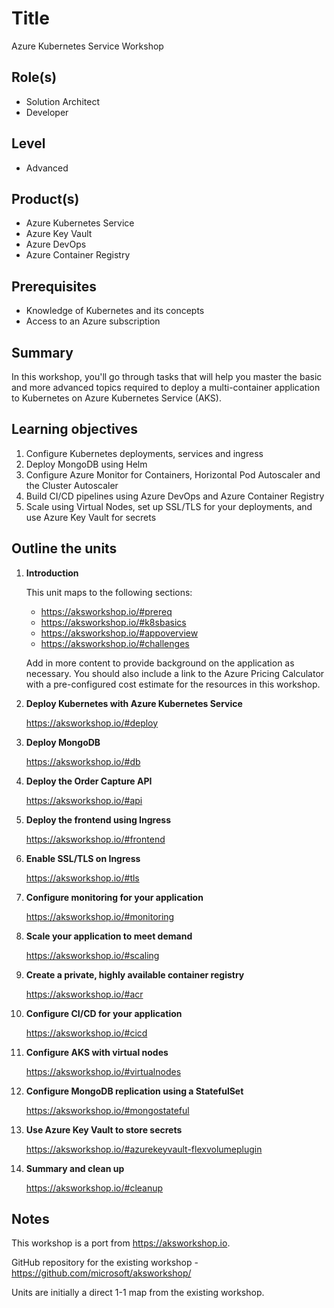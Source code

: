 # Title

Azure Kubernetes Service Workshop

## Role(s)

- Solution Architect
- Developer

## Level

- Advanced

## Product(s)

- Azure Kubernetes Service
- Azure Key Vault
- Azure DevOps
- Azure Container Registry

## Prerequisites

- Knowledge of Kubernetes and its concepts
- Access to an Azure subscription

## Summary

In this workshop, you'll go through tasks that will help you master the basic and more advanced topics required to deploy a multi-container application to Kubernetes on Azure Kubernetes Service (AKS).

## Learning objectives

1. Configure Kubernetes deployments, services and ingress
2. Deploy MongoDB using Helm
3. Configure Azure Monitor for Containers, Horizontal Pod Autoscaler and the Cluster Autoscaler
4. Build CI/CD pipelines using Azure DevOps and Azure Container Registry
5. Scale using Virtual Nodes, set up SSL/TLS for your deployments, and use Azure Key Vault for secrets

## Outline the units

1. **Introduction**

    This unit maps to the following sections:

    - https://aksworkshop.io/#prereq
    - https://aksworkshop.io/#k8sbasics
    - https://aksworkshop.io/#appoverview
    - https://aksworkshop.io/#challenges

    Add in more content to provide background on the application as necessary. You should also include a link to the Azure Pricing Calculator with a pre-configured cost estimate for the resources in this workshop.

1. **Deploy Kubernetes with Azure Kubernetes Service**

    https://aksworkshop.io/#deploy

1. **Deploy MongoDB**

    https://aksworkshop.io/#db

1. **Deploy the Order Capture API**

    https://aksworkshop.io/#api

1. **Deploy the frontend using Ingress**

    https://aksworkshop.io/#frontend

1. **Enable SSL/TLS on Ingress**

    https://aksworkshop.io/#tls

1. **Configure monitoring for your application**

    https://aksworkshop.io/#monitoring

1. **Scale your application to meet demand**

    https://aksworkshop.io/#scaling

1. **Create a private, highly available container registry**

    https://aksworkshop.io/#acr

1. **Configure CI/CD for your application**

    https://aksworkshop.io/#cicd

1. **Configure AKS with virtual nodes**

    https://aksworkshop.io/#virtualnodes

1. **Configure MongoDB replication using a StatefulSet**

    https://aksworkshop.io/#mongostateful

1. **Use Azure Key Vault to store secrets**

    https://aksworkshop.io/#azurekeyvault-flexvolumeplugin

1. **Summary and clean up**

    https://aksworkshop.io/#cleanup

## Notes

This workshop is a port from https://aksworkshop.io. 

GitHub repository for the existing workshop - https://github.com/microsoft/aksworkshop/

Units are initially a direct 1-1 map from the existing workshop.